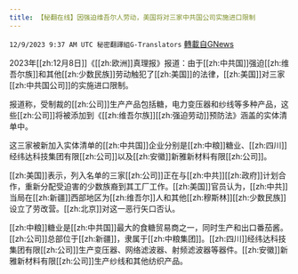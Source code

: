 ```yaml
---
title: 【秘翻在线】因强迫维吾尔人劳动，美国将对三家中共国公司实施进口限制
---
```

`12/9/2023 9:37 AM UTC 秘密翻譯組G-Translators` [轉載自GNews](https://gnews.org/articles/2089725)

2023年[[zh:12月8日]]《[[zh:欧洲]]真理报》报道：由于[[zh:中共国]]强迫[[zh:维吾尔族]]和其他[[zh:少数民族]]劳动触犯了[[zh:美国]]的法律，[[zh:美国]]对三家[[zh:中共国公司]]的实施进口限制。

报道称，受制裁的[[zh:公司]]生产产品包括糖，电力变压器和纱线等多种产品，这些[[zh:公司]]将被添加到《[[zh:维吾尔族]][[zh:强迫劳动]]预防法》涵盖的实体清单中。

这三家被新加入实体清单的[[zh:中共国]]企业分别是[[zh:中粮]]糖业、[[zh:四川]]经纬达科技集团有限[[zh:公司]]以及[[zh:安徽]]新雅新材料有限[[zh:公司]]。

[[zh:美国]]表示，列入名单的三家[[zh:公司]]正在与[[zh:中共]][[zh:政府]]计划合作，重新分配受迫害的少数族裔到其工厂工作。[[zh:美国]]官员认为，[[zh:中共]]当局在[[zh:新疆]]西部地区为[[zh:维吾尔]]人和其他[[zh:穆斯林]][[zh:少数民族]]设立了劳改营。[[zh:北京]]对这一恶行矢口否认。

[[zh:中粮]]糖业是[[zh:中共国]]最大的食糖贸易商之一，同时生产和出口番茄酱。[[zh:公司]]总部位于[[zh:新疆]]，隶属于[[zh:中粮集团]]。[[zh:四川]]经纬达科技集团有限[[zh:公司]]生产变压器、网络滤波器、射频滤波器等器件。[[zh:安徽]]新雅新材料有限[[zh:公司]]生产纱线和其他纺织产品。
